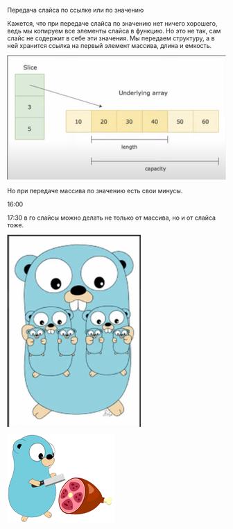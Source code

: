 Передача слайса по ссылке или по значению

Кажется, что при передаче слайса по значению нет ничего хорошего, ведь мы копируем все элементы слайса в функцию. Но это не так, сам слайс не содержит в себе эти значения. Мы передаем структуру, а в ней хранится ссылка на первый элемент массива, длина и емкость.

![1](images/1.png)

Но при передаче массива по значению есть свои минусы.

16:00

17:30 в го слайсы можно делать не только от массива, но и от слайса тоже.

![2](images/2.png)

![3](images/3.png)